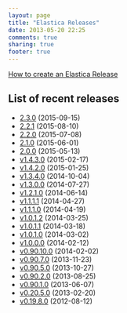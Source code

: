 ```yaml
---
layout: page
title: "Elastica Releases"
date: 2013-05-20 22:25
comments: true
sharing: true
footer: true
---
```


[How to create an Elastica Release](/release/how-to-create-an-elastica-release.html)

## List of recent releases






* [2.3.0](/2015/09/15/release-2-dot-3-0/) (2015-09-15)
* [2.2.1](/2015/08/10/release-2-dot-2-1/) (2015-08-10)
* [2.2.0](/2015/07/08/release-2-dot-2-0/) (2015-07-08)
* [2.1.0](/2015/06/01/release-2-dot-1-0/) (2015-06-01)
* [2.0.0](/2015/05/13/release-2-dot-0-0/) (2015-05-13)
* [v1.4.3.0](/2015/02/17/release-v1-dot-4-3-dot-0/) (2015-02-17)
* [v1.4.2.0](/2015/01/25/release-v1-dot-4-2-dot-0/) (2015-01-25)
* [v1.3.4.0](/2014/10/04/release-v1-dot-3-4-dot-0/) (2014-10-04)
* [v1.3.0.0](/2014/07/27/release-v1-dot-3-0-dot-0/) (2014-07-27)
* [v1.2.1.0](/2014/06/14/release-v1-dot-2-1-dot-0/) (2014-06-14)
* [v1.1.1.1](/2014/04/27/release-v1-dot-1-1-dot-1/) (2014-04-27)
* [v1.1.1.0](/2014/04/19/release-v1-dot-1-1-dot-0/) (2014-04-19)
* [v1.0.1.2](/2014/03/25/release-v1-dot-0-1-dot-2/) (2014-03-25)
* [v1.0.1.1](/2014/03/08/release-v1-dot-0-1-dot-1/) (2014-03-18)
* [v1.0.1.0](/2014/03/02/release-v1-dot-0-1-dot-0/) (2014-03-02)
* [v1.0.0.0](/2014/02/12/release-v1-dot-0-0-dot-0/) (2014-02-12)
* [v0.90.10.0](/2014/02/02/release-v0-dot-90-dot-10-dot-0/) (2014-02-02)
* [v0.90.7.0](/2013/08/25/release-v0-dot-90-dot-7-0/) (2013-11-23)
* [v0.90.5.0](/2013/10/27/release-v0-dot-90-dot-5-0/) (2013-10-27)
* [v0.90.2.0](/2013/08/25/release-v0-dot-90-dot-2-0/) (2013-08-25)
* [v0.90.1.0](/2013/06/07/release-v0-dot-90-dot-1-0/) (2013-06-07)
* [v0.20.5.0](/2013/02/20/release-v0-dot-20-dot-5-0/) (2013-02-20)
* [v0.19.8.0](/2012/08/12/release-v0-dot-19-dot-8-0/) (2012-08-12)
